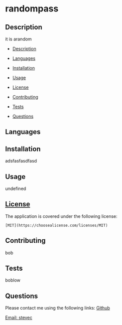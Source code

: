 
  
  # randompass

  ## Description
  it is arandom

  * [Description](#description)
  * [Languages](#languages)
  * [Installation](#installation)
  * [Usage](#usage)
  
  * [License](#license)
    
  * [Contributing](#contributing)
  * [Tests](#tests)
  * [Questions](#questions)
  
  ## Languages
  

  ## Installation
  adsfasfasdfasd

  ## Usage
  undefined

  
  ## [License](#table-of-contents)
  The application is covered under the following license:
  
    [MIT](https://choosealicense.com/licenses/MIT)
      
    

  ## Contributing
  bob

  ## Tests
  boblow

  ## Questions

  Please contact me using the following links:
  [Github](https://github.com/yakattak)

  [Email: stevec](mailto:stevec)


